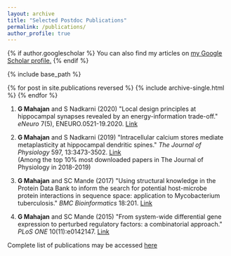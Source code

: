 ```yaml
---
layout: archive
title: "Selected Postdoc Publications"
permalink: /publications/
author_profile: true
---
```


{% if author.googlescholar %}
  You can also find my articles on <u><a href="{{author.googlescholar}}">my Google Scholar profile</a>.</u>
{% endif %}

{% include base_path %}

{% for post in site.publications reversed %}
  {% include archive-single.html %}
{% endfor %}

1. <b>G Mahajan</b> and S Nadkarni (2020) "Local design principles at hippocampal synapses revealed by an energy-information trade-off." <i>eNeuro</i> 7(5), ENEURO.0521-19.2020. [Link](https://pubmed.ncbi.nlm.nih.gov/32847867/)
 
2. <b>G Mahajan</b> and S Nadkarni (2019) "Intracellular calcium stores mediate metaplasticity at hippocampal dendritic spines." <i>The Journal of Physiology</i> 597, 13:3473-3502. [Link](https://doi.org/10.1113/JP277726) \
(Among the top 10% most downloaded papers in The Journal of Physiology in 2018-2019)

3. <b>G Mahajan</b> and SC Mande (2017) "Using structural knowledge in the Protein Data Bank to inform the search for potential host-microbe protein interactions in sequence space: application to Mycobacterium tuberculosis." <i>BMC Bioinformatics</i> 18:201. [Link](https://doi.org/10.1186/s12859-017-1550-y)

4. <b>G Mahajan</b> and SC Mande (2015) "From system-wide differential gene expression to perturbed regulatory factors: a combinatorial approach." <i>PLoS ONE</i> 10(11):e0142147. [Link](https://doi.org/10.1371/journal.pone.0142147)

Complete list of publications may be accessed [here](https://scholar.google.com/citations?user=HDocbMsAAAAJ&hl=en)
